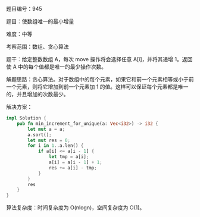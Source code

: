 题目编号：945

题目：使数组唯一的最小增量

难度：中等

考察范围：数组、贪心算法

题干：给定整数数组 A，每次 move 操作将会选择任意 A[i]，并将其递增 1。返回使 A 中的每个值都是唯一的最少操作次数。

解题思路：贪心算法。对于数组中的每个元素，如果它和前一个元素相等或小于前一个元素，则将它增加到前一个元素加 1 的值。这样可以保证每个元素都是唯一的，并且增加的次数最少。

解决方案：

```rust
impl Solution {
    pub fn min_increment_for_unique(a: Vec<i32>) -> i32 {
        let mut a = a;
        a.sort();
        let mut res = 0;
        for i in 1..a.len() {
            if a[i] <= a[i - 1] {
                let tmp = a[i];
                a[i] = a[i - 1] + 1;
                res += a[i] - tmp;
            }
        }
        res
    }
}
```

算法复杂度：时间复杂度为 O(nlogn)，空间复杂度为 O(1)。